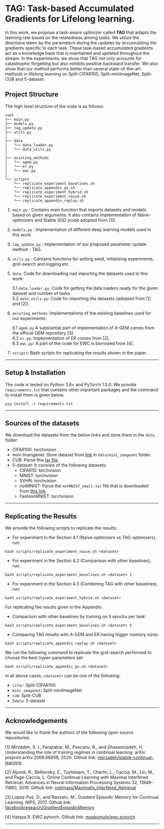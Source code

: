 # TAG: Task-based Accumulated Gradients for Lifelong learning.

In this work, we propose a task-aware optimizer called **TAG** that adapts the learning rate based on the relatedness among tasks. 
We utilize the directions taken by the parameters during the updates by accumulating the gradients specific to each task. 
These task-based accumulated gradients act as a knowledge base that is maintained and updated throughout the stream. 
In the experiments, we show that TAG not only accounts for catastrophic forgetting but also exhibits positive backward transfer. 
We also show that our method performs better than several state-of-the-art methods in lifelong learning on Split-CIFAR100, Split-miniImageNet, Split-CUB and 5-dataset.

## Project Structure
The high level structure of the code is as follows:

```
root
├── main.py
├── models.py
├── tag_update.py
├── utils.py
│
├── data
│   └── data_loader.py
│   └── data_utils.py
│
├── existing_methods
│   └── agem.py
│   └── er.py
│   └── ewc.py
│
└── scripts
    └── replicate_experiment_baselines.sh
    └── replicate_appendix_gs.sh
    └── replicate_experiment_hybrid.sh
    └── replicate_experiment_naive.sh
    └── replicate_appendix_replay.sh

```

1. `main.py`   : Contains main function that imports datasets and models based on given arguments. It also contains implementation of Naive-optimizers and Stable SGD (code adopted from [1]).      
2. `models.py`   : Implementation of different deep learning models used in this work.      
3. `tag_update.py`   : Implementation of our proposed parameter update method - TAG.      
4. `utils.py`   : Contains functions for setting seed, initializing experiments, grid-search and logging etc.      
5. `data`: Code for downloading nad importing the datasets used in this work:
    
    5.1 `data_loader.py`:  Code for getting the data loaders ready for the given dataset and number of tasks.  
    5.2 `data_utils.py`:  Code for importing the datasets (adopted from [1] and [2]).
6. `existing_methods`: Implementations of the existing baselines used for our experiments:   
    
    6.1 `agem.py` A substantial part of implementation of A-GEM comes from the official GEM repository [3].   
    6.2 `er.py`: Implementation of ER comes from [2].  
    6.3 `ewc.py`: A part of the code for EWC is borrowed from [4].  
7. `scripts`: Bash scripts for replicating the results shown in the paper.
 ___
 
## Setup & Installation
The code is tested on Python 3.6+ and PyTorch 1.5.0. We provide ``requirements.txt`` that contains other important packages and the command to install them is given below.
```
pip install -r requirements.txt
```
 ___

## Sources of the datasets
We download the datasets from the below links and store them in the `data` folder:
 * CIFAR100: torchvision
 * mini-Imangenet: Store dataset from [link](https://www.kaggle.com/whitemoon/miniimagenet) in `data/mini_imagenet` folder.
 * CUB: Parse this [tar file](https://drive.google.com/file/d/1hbzc_P1FuxMkcabkgn9ZKinBwW683j45/view).
 * 5-dataset: It consists of the following datasets:
    * CIFAR10: torchvision
    * MNIST: torchvision
    * SVHN: torchvision
    * notMNIST: Parse the `notMNIST_small.tar` file that is downloaded from [this link](https://yaroslavvb.com/upload/notMNIST/).
    * FashionMNIST: torchvision

 ___

## Replicating the Results
We provide the following scripts to replicate the results:   
 * For experiment in the Section 4.1 (Naive-optimizers vs TAG-optimizers), run: 
 ```
 bash scripts/replicate_experiment_naive.sh <dataset>
 ``` 
 * For experiment in the Section 4.2 (Comparison with other baselines), run:
  ```
  bash scripts/replicate_experiment_baselines.sh <dataset> 1
  ``` 
 * For experiment in the Section 4.3 (Combining TAG with other baselines), run: 
 ```
 bash scripts/replicate_experiment_hybrid.sh <dataset>
 ```
 
For replicating the results given in the Appendix:
 * Comparison with other baselines by training on 5 epochs per task: 
 ```
 bash scripts/replicate_experiment_baselines.sh <dataset> 5
 ```
 * Comparing TAG results with A-GEM and ER having bigger memory sizes:
 ```
 bash scripts/replicate_appendix_replay.sh <dataset>
 ```

We run the following command to replicate the grid-search performed to choose the best hyper-parameters set:
 ```
 bash scripts/replicate_appendix_gs.sh <dataset>
 ```

In all above cases, `<dataset>` can be one of the following:
 * `cifar`: Split-CIFAR100
 * `mini_imagenet`: Split-miniImageNet
 * `cub`: Split-CUB
 * `5data`: 5-dataset
 
 ___

## Acknowledgements
We would like to thank the authors of the following open source repositories:

[1] Mirzadeh,   S.   I.,   Farajtabar,   M.,   Pascanu,   R.,   and Ghasemzadeh,  H. Understanding  the  role  of  training  regimes  in  continual  learning. arXiv  preprint arXiv:2006.06958, 2020. Github link: [imirzadeh/stable-continual-learning](https://github.com/imirzadeh/stable-continual-learning)

[2] Aljundi, R., Belilovsky, E., Tuytelaars, T., Charlin, L., Caccia, M., Lin, M., and Page-Caccia, L. Online Continual Learning with Maximal Interfered Retrieval. Advances in Neural Information Processing Systems 32, 11849–11860, 2019. Github link: [optimass/Maximally_Interfered_Retrieval](https://github.com/optimass/Maximally_Interfered_Retrieval)

[3] Lopez-Paz, D., and Ranzato, M.. Gradient Episodic Memory for Continual Learning. NIPS, 2017. Github link: [facebookresearch/GradientEpisodicMemory](https://github.com/facebookresearch/GradientEpisodicMemory)

[4] Hataya R. EWC pytorch. Github link: [moskomule/ewc.pytorch](https://github.com/moskomule/ewc.pytorch)
 ___
